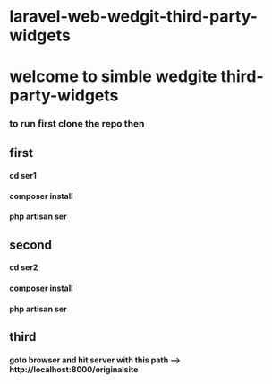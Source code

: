 # laravel-web-wedgit-third-party-widgets


<h1> welcome to simble wedgite third-party-widgets</h1>

<h3> to run  first clone the repo then </h3>
<h2>first</h2>
<h4>cd  ser1 </h4>
<h4>composer install  </h4>
<h4>php artisan ser </h4>

<h2>second</h2>
<h4>cd  ser2 </h4>
<h4>composer install  </h4>
<h4>php artisan ser </h4>

<h2>third</h2>
<h4> goto browser and hit server with this path --> http://localhost:8000/originalsite </h4>

